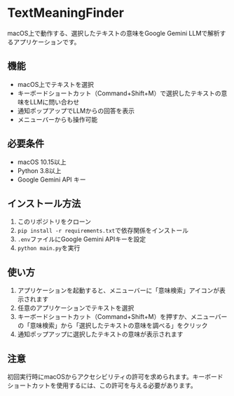 # TextMeaningFinder

macOS上で動作する、選択したテキストの意味をGoogle Gemini LLMで解析するアプリケーションです。

## 機能
- macOS上でテキストを選択
- キーボードショートカット（Command+Shift+M）で選択したテキストの意味をLLMに問い合わせ
- 通知ポップアップでLLMからの回答を表示
- メニューバーからも操作可能

## 必要条件
- macOS 10.15以上
- Python 3.8以上
- Google Gemini API キー

## インストール方法
1. このリポジトリをクローン
2. `pip install -r requirements.txt`で依存関係をインストール
3. `.env`ファイルにGoogle Gemini APIキーを設定
4. `python main.py`を実行

## 使い方
1. アプリケーションを起動すると、メニューバーに「意味検索」アイコンが表示されます
2. 任意のアプリケーションでテキストを選択
3. キーボードショートカット（Command+Shift+M）を押すか、メニューバーの「意味検索」から「選択したテキストの意味を調べる」をクリック
4. 通知ポップアップに選択したテキストの意味が表示されます

## 注意
初回実行時にmacOSからアクセシビリティの許可を求められます。キーボードショートカットを使用するには、この許可を与える必要があります。 